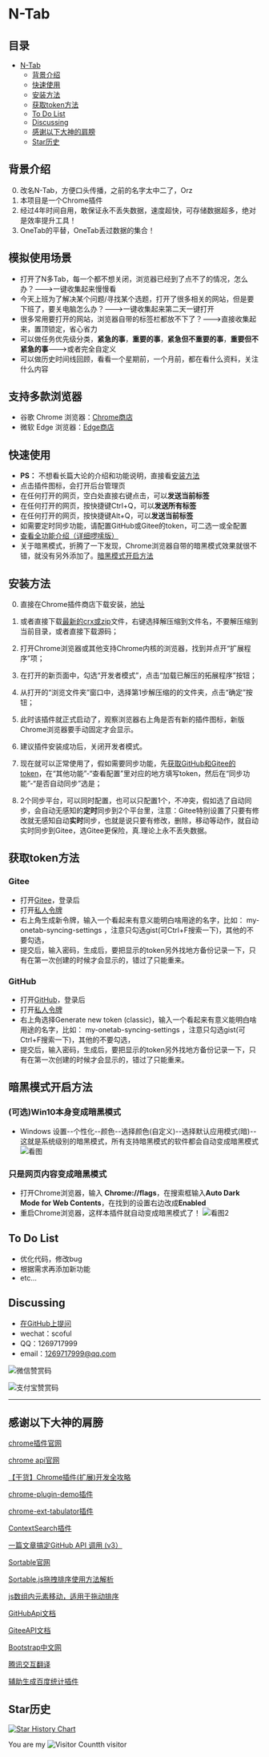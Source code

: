 # N-Tab

**目录**
----
* [N-Tab](#N-Tab)
    * [背景介绍](#背景介绍)
    * [快速使用](#快速使用)
    * [安装方法](#安装方法)
    * [获取token方法](#获取token方法)
    * [To Do List](#to-do-list)
    * [Discussing](#discussing)
    * [感谢以下大神的肩膀](#感谢以下大神的肩膀)
    * [Star历史](#Star历史)


## 背景介绍

0. 改名N-Tab，方便口头传播，之前的名字太中二了，Orz
1. 本项目是一个Chrome插件
2. 经过4年时间自用，敢保证永不丢失数据，速度超快，可存储数据超多，绝对是效率提升工具！
3. OneTab的平替，OneTab丢过数据的集合！

## 模拟使用场景
- 打开了N多Tab，每一个都不想关闭，浏览器已经到了点不了的情况，怎么办？--->一键收集起来慢慢看
- 今天上班为了解决某个问题/寻找某个选题，打开了很多相关的网站，但是要下班了，要关电脑怎么办？--->一键收集起来第二天一键打开
- 很多常用要打开的网站，浏览器自带的标签栏都放不下了？--->直接收集起来，置顶锁定，省心省力
- 可以做任务优先级分类，**紧急的事**，**重要的事**，**紧急但不重要的事**，**重要但不紧急的事**--->或者完全自定义
- 可以做历史时间线回顾，看看一个星期前，一个月前，都在看什么资料，关注什么内容

## 支持多款浏览器
- 谷歌 Chrome 浏览器：[Chrome商店](https://chrome.google.com/webstore/detail/cloudskymonster/niahhcandihcfbamcfhikgojghnnfjan)
- 微软 Edge 浏览器：[Edge商店](https://microsoftedge.microsoft.com/addons/detail/cloudskymonster/hfinincbgekmplkkhnpaodhconghkboh)

## 快速使用

- **PS：** 不想看长篇大论的介绍和功能说明，直接看[安装方法](#安装方法)
- 点击插件图标，会打开后台管理页
- 在任何打开的网页，空白处直接右键点击，可以**发送当前标签**
- 在任何打开的网页，按快捷键Ctrl+Q，可以**发送所有标签**
- 在任何打开的网页，按快捷键Alt+Q，可以**发送当前标签**
- 如需要定时同步功能，请配置GitHub或Gitee的token，可二选一或全配置
- [查看全功能介绍（详细啰嗦版）](README_ALL.md)
- 关于暗黑模式，折腾了一下发现，Chrome浏览器自带的暗黑模式效果就很不错，就没有另外添加了。[暗黑模式开启方法](#暗黑模式开启方法)

## 安装方法

0. 直接在Chrome插件商店下载安装，[地址](https://chrome.google.com/webstore/detail/cloudskymonster/niahhcandihcfbamcfhikgojghnnfjan)

1. 或者直接下载[最新的crx或zip](https://github.com/scoful/cloudSkyMonster/releases)文件，右键选择解压缩到文件名，不要解压缩到当前目录，或者直接下载源码；

2. 打开Chrome浏览器或其他支持Chrome内核的浏览器，找到并点开“扩展程序”项；

3. 在打开的新页面中，勾选“开发者模式”，点击“加载已解压的拓展程序”按钮；

4. 从打开的“浏览文件夹”窗口中，选择第1步解压缩的的文件夹，点击“确定”按钮；

5. 此时该插件就正式启动了，观察浏览器右上角是否有新的插件图标，新版Chrome浏览器要手动固定才会显示。

6. 建议插件安装成功后，关闭开发者模式。

7. 现在就可以正常使用了，假如需要同步功能，先[获取GitHub和Gitee的token](#获取token方法)，在“其他功能”-“查看配置”里对应的地方填写token，然后在“同步功能”-“是否自动同步”选是；

8. 2个同步平台，可以同时配置，也可以只配置1个，不冲突，假如选了自动同步，会自动无感知的**定时**同步到2个平台里，注意：Gitee特别设置了只要有修改就无感知自动**实时**同步，也就是说只要有修改，删除，移动等动作，就自动实时同步到Gitee，选Gitee更保险，真.理论上永不丢失数据。


## 获取token方法
### Gitee
- 打开[Gitee](https://gitee.com/)，登录后
- 打开[私人令牌](https://gitee.com/profile/personal_access_tokens)
- 右上角生成新令牌，输入一个看起来有意义能明白啥用途的名字，比如： my-onetab-syncing-settings ，注意只勾选gist(可Ctrl+F搜索一下)，其他的不要勾选，
- 提交后，输入密码，生成后，要把显示的token另外找地方备份记录一下，只有在第一次创建的时候才会显示的，错过了只能重来。

### GitHub
- 打开[GitHub](https://github.com/)，登录后
- 打开[私人令牌](https://github.com/settings/tokens)
- 右上角选择Generate new token (classic)，输入一个看起来有意义能明白啥用途的名字，比如： my-onetab-syncing-settings ，注意只勾选gist(可Ctrl+F搜索一下)，其他的不要勾选，
- 提交后，输入密码，生成后，要把显示的token另外找地方备份记录一下，只有在第一次创建的时候才会显示的，错过了只能重来。


## 暗黑模式开启方法
### (可选)Win10本身变成暗黑模式
- Windows 设置--个性化--颜色--选择颜色(自定义)--选择默认应用模式(暗)--这就是系统级别的暗黑模式，所有支持暗黑模式的软件都会自动变成暗黑模式
![看图](https://fc.sinaimg.cn/large/692b2078gy1hinyo92ny3j20xk0qp49l.jpg)

### 只是网页内容变成暗黑模式
- 打开Chrome浏览器，输入 **Chrome://flags**，在搜索框输入**Auto Dark Mode for Web Contents**，在找到的设置右边改成**Enabled**
- 重启Chrome浏览器，这样本插件就自动变成暗黑模式了！
![看图2](https://fc.sinaimg.cn/large/692b2078gy1hinyqnta4aj20xs0ihqdw.jpg)

## To Do List

- 优化代码，修改bug
- 根据需求再添加新功能
- etc...


## Discussing

- [在GitHub上提问](https://github.com/scoful/cloudSkyMonster/issues/new "在GitHub上提问")
- wechat：scoful
- QQ：1269717999
- email：1269717999@qq.com



![微信赞赏码](https://fc.sinaimg.cn/large/692b2078gy1gbslrzhjmfj20gh0ettca.jpg)

![支付宝赞赏码](https://fc.sinaimg.cn/large/692b2078gy1hlbzrivgaxj20bf0ccdhu.jpg)


------

## 感谢以下大神的肩膀

[chrome插件官网](https://developer.chrome.com/extensions)

[chrome api官网](https://developer.chrome.com/extensions/api_index)

[【干货】Chrome插件(扩展)开发全攻略](https://www.cnblogs.com/liuxianan/p/chrome-plugin-develop.html#%E9%95%BF%E8%BF%9E%E6%8E%A5%E5%92%8C%E7%9F%AD%E8%BF%9E%E6%8E%A5)

[chrome-plugin-demo插件](https://github.com/sxei/chrome-plugin-demo)

[chrome-ext-tabulator插件](https://github.com/greduan/chrome-ext-tabulator)

[ContextSearch插件](https://github.com/lo0kup/ContextSearch)

[一篇文章搞定GitHub API 调用 (v3）](https://segmentfault.com/a/1190000015144126)

[Sortable官网](https://github.com/SortableJS/Sortable)

[Sortable.js拖拽排序使用方法解析](https://www.jb51.net/article/96446.htm)

[js数组内元素移动，适用于拖动排序](https://www.cnblogs.com/zwhblog/p/7941744.html)

[GitHubApi文档](https://developer.github.com/v3/)

[GiteeAPI文档](https://gitee.com/api/v5/swagger)

[Bootstrap中文网](https://www.bootcss.com/)

[腾讯交互翻译](https://transmart.qq.com/zh-CN/index)

[辅助生成百度统计插件](https://github.com/krapnikkk/baidutongji-generator)

## Star历史

[![Star History Chart](https://starchart.cc/scoful/cloudSkyMonster.svg)](https://starchart.cc/scoful/cloudSkyMonster)

You are my ![Visitor Count](https://profile-counter.glitch.me/scoful/count.svg)th visitor

